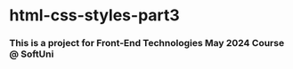 # html-css-styles-part3
### This is a project for Front-End Technologies May 2024 Course @ SoftUni

